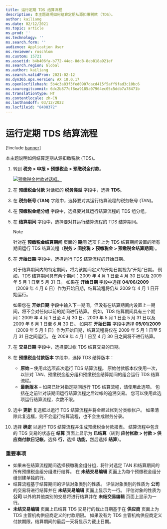 ```yaml
---
title: 运行定期 TDS 结算流程
description: 本主题说明如何结算定期从源扣缴税款 (TDS)。
author: kailiang
ms.date: 02/12/2021
ms.topic: article
ms.prod: ''
ms.technology: ''
ms.search.form: ''
audience: Application User
ms.reviewer: roschlom
ms.custom: 15721
ms.assetid: b4b406fa-b772-44ec-8dd8-8eb818a921ef
ms.search.region: Global
ms.author: kailiang
ms.search.validFrom: 2021-02-12
ms.dyn365.ops.version: AX 10.0.17
ms.openlocfilehash: 5b4c3a83f3fed0907dacd415f5aff9fad3c10bc6
ms.sourcegitcommit: 6dc2b877cf8ea9185a07964ec05c5ddb7a78471b
ms.translationtype: HT
ms.contentlocale: zh-CN
ms.lasthandoff: 03/12/2022
ms.locfileid: "8408372"
---
```

# <a name="run-the-periodic-tds-settlement-process"></a>运行定期 TDS 结算流程

[!include [banner](../includes/banner.md)]

本主题说明如何结算定期从源扣缴税款 (TDS)。

1. 转到 **税务 \> 申报 \> 预缴税金 \> 预缴税金付款**。

    [![预缴税金付款对话框。](./media/apac-ind-TDS-47.png)](./media/apac-ind-TDS-47.png)

2. 在 **预缴税金付款** 对话框的 **税务类型** 字段中，选择 **TDS**。
3. 在 **税务帐号 (TAN)** 字段中，选择要对其运行结算流程的税务帐号 (TAN)。
4. 在 **预缴税金组分组** 字段中，选择要对其运行结算流程的 TDS 组分组。
5. 在 **结算期间** 字段中，选择要对其运行结算流程的 TDS 结算期间。

    > [!NOTE]
    > 针对在 **预缴税金结算期间** 页面的 **期间** 选项卡上为 TDS 结算期间设置的所有期间运行 TDS 结算流程（**税务 \> 间接税 \> 预缴税金 \> 预缴税金结算期间**）。

6. 在 **开始日期** 字段中，选择运行 TDS 结算流程的开始日期。

    对于结算期间内的特定期间，将为该期间定义的开始日期视为“开始”日期。 例如，TDS 结算期间具有两个期间：2009 年 4 月 1 日至 4 月 30 日以及 2009 年 5 月 1 日至 5 月 31 日。 如果在 **开始日期** 字段中选择 **04/06/2009**（2009 年 4 月 6 日）作为开始日期，结算流程将仍从 2009 年 4 月 1 日开始运行。

    如果您在 **开始日期** 字段中输入下一期间，但没有在结算期间内设置上一期间，将不会对任何以前的期间进行结算。 例如，TDS 结算期间具有三个期间：2009 年 4 月 1 日至 4 月 30 日、2009 年 5 月 1 日至 5 月 31 日以及 2009 年 6 月 1 日至 6 月 30 日。 如果在 **开始日期** 字段中选择 **05/01/2009**（2009 年 5 月 1 日）作为开始日期，结算流程将仅在 2009 年 5 月 1 日至 5 月 31 日之间运行。 在 2009 年 4 月 1 日至 4 月 30 日之间将不进行结算。

7. 在 **交易日期** 字段中，选择要过帐 TDS 结算交易的日期。
8. 在 **预缴税金付款版本** 字段中，选择 TDS 结算版本：

     - **原始** – 使用此选项首次运行 TDS 结算流程。 原始付款版本仅使用一次，以针对 TAN、预缴税金组分组和预缴税金结算期间的组合运行 TDS 结算流程。
    - **最新版本** – 如果已针对指定期间运行 TDS 结算流程，请使用此选项。 包括在之前针对该期间运行结算流程之后过帐的追溯交易。 您可以使用此选项运行结算流程，次数不限。

9. 选中 **更新** 复选框以运行 TDS 结算流程并将金额过帐到分类帐帐户。 如果清除此复选框，则不会运行结算流程，也不会生成财务分录。
10. 选择 **确定** 以运行 TDS 结算流程并生成预缴税金付款报表。 结算流程中包含的 TDS 交易的状态在 **结算** 页面上显示为 **已结算**（转到 **应付帐款 \> 付款 \> 供应商付款日记帐**，选择 **行**，选择 **功能**，然后选择 **结算**）。

### <a name="important-points"></a>重要事项

- 如果未在结算流程期间选择预缴税金组分组，将针对选定 TAN 和结算期间的所有预缴税金组分组进行结算。 在 **未结交易编辑** 页面上为每个预缴税金组分组创建单独的行。
- 结算流程基于结算期间的评估对象类别的性质。 评估对象类别的性质为 **公司** 的交易将进行结算并在 **未结交易编辑** 页面上显示为一行。 评估对象的性质为 **公司** 以外的其他类别的交易将进行结算并在 **未结交易编辑** 页面上显示为一行。
- **未结交易编辑** 页面上已结算 TDS 交易行的截止日期基于在 **供应商** 页面上为 TDS 主管机构供应商定义的付款期限。 如果没有为 TDS 主管机构供应商定义付款期限，结算期间的最后一天将显示为截止日期。
